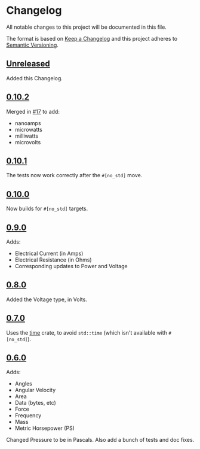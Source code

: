 # Changelog
All notable changes to this project will be documented in this file.

The format is based on [Keep a Changelog](http://keepachangelog.com/en/1.0.0/)
and this project adheres to [Semantic Versioning](http://semver.org/spec/v2.0.0.html).

## [Unreleased]

Added this Changelog.

## [0.10.2]

Merged in [#17](https://github.com/thejpster/rust-measurements/pull/17) to add:

* nanoamps
* microwatts
* milliwatts
* microvolts

## [0.10.1]

The tests now work correctly after the `#[no_std]` move.

## [0.10.0]

Now builds for `#[no_std]` targets.

## [0.9.0]

Adds:

* Electrical Current (in Amps)
* Electrical Resistance (in Ohms)
* Corresponding updates to Power and Voltage

## [0.8.0]

Added the Voltage type, in Volts.

## [0.7.0]

Uses the [time](https://crates.io/crates/time) crate, to avoid `std::time` (which isn't available with `#[no_std]`).

## [0.6.0]

Adds:

* Angles
* Angular Velocity
* Area
* Data (bytes, etc)
* Force
* Frequency
* Mass
* Metric Horsepower (PS)

Changed Pressure to be in Pascals. Also add a bunch of tests and doc fixes.

[Unreleased]: https://github.com/thejpster/rust-measurements/compare/v0.10.2...HEAD
[0.10.2]: https://github.com/thejpster/rust-measurements/compare/v0.10.1...v0.10.2
[0.10.1]: https://github.com/thejpster/rust-measurements/compare/v0.10.0...v0.10.1
[0.10.0]: https://github.com/thejpster/rust-measurements/compare/v0.9.0...v0.10.0
[0.9.0]: https://github.com/thejpster/rust-measurements/compare/v0.8.0...v0.9.0
[0.8.0]: https://github.com/thejpster/rust-measurements/compare/v0.7.0...v0.8.0
[0.7.0]: https://github.com/thejpster/rust-measurements/compare/v0.6.0...v0.7.0
[0.6.0]: https://github.com/thejpster/rust-measurements/compare/v0.2.1...v0.6.0
